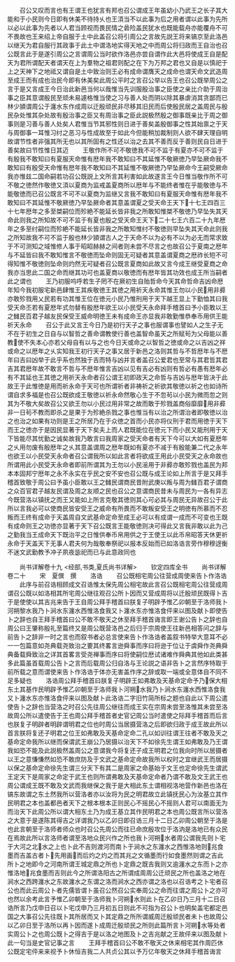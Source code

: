 <!-- { "loadSidebar": true } -->
　　召公又叹而言也有王谓王也犹言有邦也召公谓成王年虽幼小乃武王之长子其大能和于小民则今日即有休美不待持乆也王湏当不以此事为后之用者谓以此事为先所以必以此事为先者以人君当顾视而畏民情之碞险盖民犹水也既能载舟亦能覆舟不可不畏故也王来绍上帝自服于土中此盖召公将引周公之言故先説王将来镐京至此洛邑以继天为君自服行其政事于此土中谓洛地实得天地之中而周公将归政而王自治也召公既言此于是遂引周公之言谓周公当时欲作洛邑亦尝自谓作此大邑将使成王自是配天为君所谓配天者谓天在上为羣物之祖君则配之在下为万邦之君也又自是以慎祀于上之天神下之地祗又谓自是土中致治则王必有成命谓膺天之成命也谓天命文武造周至成王而有成也治民今即有休美矣此周公平时之言召公举以告王也召公既举周公之言于是又言成王今日治此新邑当何以哉惟当先训服殷治事之臣使之亲比介助于周治事之臣其意谓殷民至顽未易遽格惟当使之习与善人处而阴以除其暴虐消其贪鄙而已林少頴谓周公于瀍水东作成周以迁殷顽民非尽移其旧民而后使殷民居之盖周民与殷民杂处惟其杂处故有殷治事之臣又有周治事之臣此説极然殷之御事既亲比于周之御事则是习善与善人处矣人君惟当节其邪性则日进于善矣盖殷御事之性其始禀之于天与周御事一耳惟习纣之恶习与性成故至于如此今但能稍加裁制则人欲不肆天理自明故谓节性者非强其所无也以其所固有之性还以治之去其不善而反于善则民自日进于善矣故曰节性惟日其迈
　　王敬作所不可不敬徳我不可不监于有夏亦不可不监于有殷我不敢知曰有夏服天命惟有厯年我不敢知曰不其延惟不敬厥徳乃早坠厥命我不敢知曰有殷受天命惟有厯年我不敢知曰不其延惟不敬厥徳乃早坠厥命今王嗣受厥命我亦惟兹二国命嗣若功召公既説上文所言其利害如此故遂言王今日惟当敬作所不可不敬之徳然作敬徳又湏以夏商为监戒盖夏商所以厯年与不能终者惟在乎能敬徳与不能敬徳而已召公既言不可不以夏商为监继又言我不敢知曰有夏服天命惟有厯年我不敢知曰不其延惟不敬厥徳乃早坠厥命者其意盖谓夏之受天命王天下十七王四百三十七年厯年之多至桀嗣位而殄絶不能延长皆非我之所敢知惟桀不敬徳乃早坠失其天命此则我之所知故不可不监于有夏也殷之受天命王天下二十七王六百二十九年厯年之多至纣嗣位而殄絶不能延长皆非我之所敢知惟纣不敬徳则早坠失其天命此则我之所知故我不可不监于殷也林少頴谓古人之于天命不以为必有不以为必无而常求致于不可测知之域惟修人事于昭眧赫赫之间者则未尝不尽言之也故召公于夏南之厯年与不延皆曰我不敢知惟言不敬徳而坠命则固无可疑者其意盖谓夏商之厯祚长短不可得知惟不敬徳则坠命则灼然无可疑者召公既言夏商如此故又言今成王继受夏商之命我亦当思此二国之命而继其功可也盖夏商以敬徳而有厯年皆其功效也成王所当嗣者此之谓也
　　王乃初服呜呼若生子罔不在厥初生自贻哲命今天其命哲命吉凶命厯年知今我初服宅新邑肆惟王其疾敬徳王其徳之用祈天永命其惟王勿以小民用非彛亦敢殄戮用乂民若有功其惟王位在徳元小民乃惟刑用于天下越王显上下勤恤其曰我受天命丕若有夏厯年式勿替有殷厯年欲王以小民受天永命拜手稽首曰予小臣敢以王之雠民百君子越友民保受王威命明徳王未有成命王亦显我非敢勤惟恭奉币用供王能祈天永命
　　召公于此又言王今日乃是初行天子之事也服谓事也譬如人之生子无不在于初生之日自与以智哲之善命谓教使行善也盖智命虽天之所赋茍为父母能以善教使不失本心亦若父母自有以与之也今日天或命之以智哲之徳或命之以吉凶之祥或命之以厯年之乆实知我王初行天子之事又居于新邑之洛则其哲与不哲厯年与不厯年曰吉曰凶举于此乎系也然独于吉而特与凶并言者盖召公爱君也至常与其君哲其君吉其君厯年故不敢言不哲与不厯年惟言吉凶以见有吉必有凶则有哲必有愚有厯年必有不其延也王其徳之用祈天永命者召公谓王初即政天之命哲与吉凶与厯年皆决于此故王于此惟徳是用而祈永命于天可也所谓祈者非祷祈之祈欲其敬徳以祈之也如诗所谓自求多福是也召公既欲成王敬徳以祈永命然敬心生于不忽茍以小民为微而忽之则其为不敬大矣故召公又欲王勿以小民过用非常之故而敢于殄戮盖商俗靡靡用非彛非一日茍不教而即杀之是果于为殄絶杀戮之事也惟当有以治之所谓治者即敬徳以治之也治之如果有功则是王之所居乃在于众徳之首而小民亦将仪刑于君而用徳于天下而王之徳亦于是因民显著于天下矣夫上而人君既能位在徳元下而小民又能刑用于天下皆能尽其忧勤之诚矣故我乃敢言曰我周家之受天命者有天下今可以大如有夏厯年之乆用勿废有殷厯年之乆其意盖谓周之厯年既如有夏亦不减于有殷能兼二代之永年也欲王以小民受天永命者召公谓我所以如此言者将欲成王用此小民受天之永命故也所谓用此小民受天永命者即前所谓其为王勿以小民滛用于非彛亦敢殄戮也盖民为邦本本固邦宁厯年之永不永实在乎民之安不安也召公既与成王论如上所言于是又拜手稽首致敬于周公曰予虽小臣敢以王之雠民谓商民昔附武庚以叛与周为雠百君子谓商之众百官君子越友民谓及周之友顺之民也召公之意谓商民昔未与周民为一各有异志今既营洛以镇抚之而王又能如上所言克敬其徳则其心可必其与周民无异故召公于此所以言我必可以使商民皆安受王之威命有所畏而不敢叛安受王之明徳有所慕而不忍叛而王终有成命于天盖周自文武基命定命至成王必可以有成谓一成而不可变也王既有成命则王之功徳亦显著于天下召公既言王能敬徳则决可得此又言我非敢以此为己之勤我当王成命天下既治平之日惟供奉币帛用供之于王使王以此币帛昭答天休更祈永命于天盖天下无事人君夫何为哉敬奉祭祀以报本反始而已如洛诰言旁作穆穆迓衡不迷文武勤教予冲子夙夜毖祀而已与此意政同也

　　尚书详解卷十九
<经部,书类,夏氏尚书详解>
　　钦定四库全书
　　尚书详解卷二十
　　宋　夏僎　撰
　　洛诰
　　召公既相宅周公往营成周使来告卜作洛诰
　　此序与前召诰相顾成文召诰惟太保先周公相宅故此言召公既相宅周公往营成周谓召公既以如洛相其所宅周公继往观召公所卜因而又营成周将以迁殷顽民既得卜吉于是使使以其吉兆来告于王自周公拜手稽首曰朕复子明辟予惟乙卯朝至于洛师我卜河朔黎水我乃卜涧水东瀍水西惟洛食我又卜瀍水东亦惟洛食伻来以图及献卜即使告卜之辞也自王拜手稽首曰公不敢不敬天之休至拜手稽首诲言即王谢公告卜之辞也自周公曰王肇称殷礼至篇终又是周公既营洛邑之后归于宗周使王往新邑相答问之辞与前告卜之辞非一时之言也而叙书者必总言使来告卜作洛诰者盖叙书特举大意耳不必一一包篇意如尧典载尧致治之要其终畧言逊舜事而序曰将逊于位让于虞舜作尧典舜典备载舜致治之详其首畧言受尧禅事而序曰将使嗣位厯试诸难作舜典其他如此类甚多此篇虽首载周公告卜之言而后载周公归自洛与王论説之语非告卜之言然序特取于前所载之意而谓使来告卜作洛诰于体亦无害盖作序之辞或取一端或全意体自不同不足多疑也
　　洛诰周公拜手稽首曰朕复子明辟王如弗敢及天基命定命予乃保大相东土其基作民明辟予惟乙卯朝至于洛师我卜河朔水我乃卜涧水东瀍水西惟洛食我又卜瀍水东亦惟洛食伻来以图及献卜此洛诰二字旧竹简所标之题也自此以下周公遣使告卜之辞也当营洛之时召公先往周公继往而成王实在宗周未尝至洛惟其未尝至洛故周公所以遣使告于王也周公拜手稽首者史官记周公当时遣使之际拜手稽首而后言也朕复子明辟者明辟谓明君之位也时周公当居摄营洛之后即欲归政于成王故此所以首言朕将复还子明君之位王如弗敢及天基命定命二孔以如训往谓王往者不敢及天之基命定命我所以继而保谓武王崩公乃居摄以治天下不如徐先生谓王如弗敢及乃王谓我如恐不能及此説极然盖周公之意谓我今将复还子成王明君之位我向时所以居摄者以王之意慊慊然如恐不敢庶防及于文武之基命定命故我所以权时之宜继武王而居摄以保之基命定命徐先生谓三分天下有其二是周家之命基始于文王也定命徐先生谓武王定天下是周家之命定于武王也则所谓弗敢及天基命定命者乃谓不敢及文王武王也周公谓成王既不敢及文武而我继保之我于是大相此东土谓相视洛地营作新邑也洛在镐东故谓之东土然我所以营洛者亦以汝将为民之明君故立此镇抚民心为汝基立其作民明君之本也盖都邑者天下之根本根本正则民心不摇民心不摇则人君可以南面无为而治天下此周公所以谓大相东土乃为成王基立其作民明君之本也周公既言所以营洛之大意于是遂陈其得吉之详谓我乃以乙卯日即召诰三月十二日乙卯周公朝至于洛是也此言朝至于洛师者师众也时召公先周公而往已命庶殷攻位于洛汭是洛地已有众民在焉故此所以言洛师者谓至洛地众民兴作之所也我卜河朔水者周公谓我先则卜宅于大河之北水之上也卜此不吉则渡河而南卜于涧水之东瀍水之西惟洛地则兆食墨而吉盖古者卜先用画而后灼之灼之而其兆之文循墨而行如食墨然则谓之吉此所卜之地即今之河南所谓王城定鼎之所也卜定鼎之既吉我则又逾瀍水之东而卜之亦惟洛地兆食墨而吉则此今之所谓洛阳古之所谓成周周公迁顽民之所也盖洛之地在涧水之西跨瀍水之东故瀍水之东谓之洛而涧水之西亦谓之洛也以召诰考之卜宅者召公也而此云周公卜者先儒皆谓卜虽召公然召公实奉周公之命而往谓之周公卜之亦可也然以余考此言予惟乙卯朝至于洛师我卜河朔水则此卜在乙卯日乃三月十二日召诰所言乃戊申日召以卜宅戊申乃三月初五日则此不可指为召公卜也明矣盖宅都定邑国之大事召公先往既卜其所居而又卜其定鼎之所所谓威周迁殷顽民者未卜也故周公以乙卯日至于洛所以再卜因而遂卜成周迁殷顽民之所则此篇所言卜河朔水等处者实周公卜之也周公既卜之得吉于是以洛之地图及卜之吉兆献之王故伻来以图及献卜此一句当是史官记事之言
　　王拜手稽首曰公不敢不敬天之休来相宅其作周匹休公既定宅伻来来视予卜休恒吉我二人共贞公其以予万亿年敬天之休拜手稽首诲言
